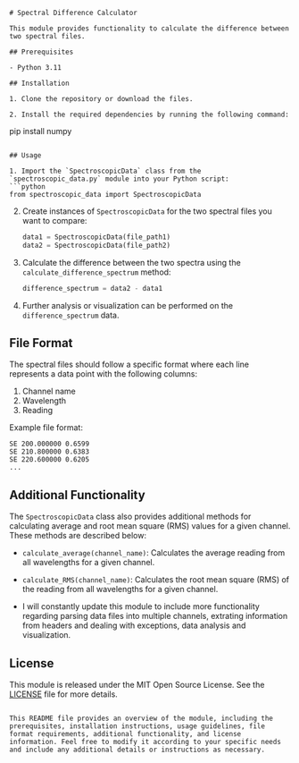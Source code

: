 ```
# Spectral Difference Calculator

This module provides functionality to calculate the difference between two spectral files.

## Prerequisites

- Python 3.11

## Installation

1. Clone the repository or download the files.

2. Install the required dependencies by running the following command:
   ```
   pip install numpy
   ```

## Usage

1. Import the `SpectroscopicData` class from the `spectroscopic_data.py` module into your Python script:
   ```python
   from spectroscopic_data import SpectroscopicData
   ```

2. Create instances of `SpectroscopicData` for the two spectral files you want to compare:
   ```python
   data1 = SpectroscopicData(file_path1)
   data2 = SpectroscopicData(file_path2)
   ```

3. Calculate the difference between the two spectra using the `calculate_difference_spectrum` method:
   ```python
   difference_spectrum = data2 - data1
   ```

4. Further analysis or visualization can be performed on the `difference_spectrum` data.

## File Format

The spectral files should follow a specific format where each line represents a data point with the following columns:
1. Channel name
2. Wavelength
3. Reading

Example file format:
```
SE 200.000000 0.6599
SE 210.800000 0.6383
SE 220.600000 0.6205
...
```

## Additional Functionality

The `SpectroscopicData` class also provides additional methods for calculating average and root mean square (RMS) values for a given channel. These methods are described below:

- `calculate_average(channel_name)`: Calculates the average reading from all wavelengths for a given channel.

- `calculate_RMS(channel_name)`: Calculates the root mean square (RMS) of the reading from all wavelengths for a given channel.

- I will constantly update this module to include more functionality regarding parsing data files into multiple channels, extrating information from headers and dealing with exceptions, data analysis and visualization. 

## License

This module is released under the MIT Open Source License. See the [LICENSE](LICENSE) file for more details.
```

This README file provides an overview of the module, including the prerequisites, installation instructions, usage guidelines, file format requirements, additional functionality, and license information. Feel free to modify it according to your specific needs and include any additional details or instructions as necessary.